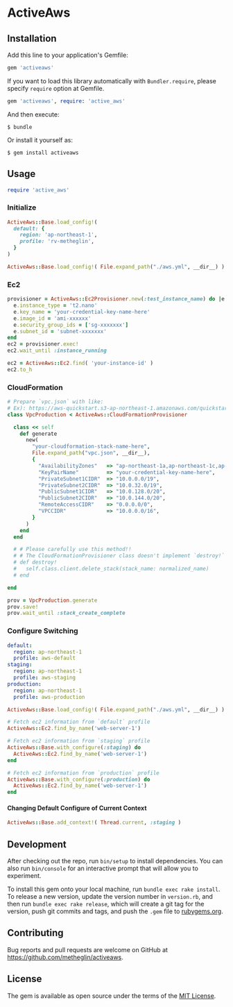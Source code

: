 # ActiveAws

## Installation

Add this line to your application's Gemfile:

```ruby
gem 'activeaws'
```

If you want to load this library automatically with `Bundler.require`, please specify `require` option at Gemfile.

```ruby
gem 'activeaws', require: 'active_aws'
```

And then execute:

    $ bundle

Or install it yourself as:

    $ gem install activeaws

## Usage

```ruby
require 'active_aws'
```

### Initialize

```rb
ActiveAws::Base.load_config!(
  default: {
    region: 'ap-northeast-1',
    profile: 'rv-metheglin',
  }
)
```

```rb
ActiveAws::Base.load_config!( File.expand_path("./aws.yml", __dir__) )
```

### Ec2

```rb
provisioner = ActiveAws::Ec2Provisioner.new(:test_instance_name) do |e|
  e.instance_type = 't2.nano'
  e.key_name = 'your-credential-key-name-here'
  e.image_id = 'ami-xxxxxx'
  e.security_group_ids = ['sg-xxxxxxx']
  e.subnet_id = 'subnet-xxxxxxx'
end
ec2 = provisioner.exec!
ec2.wait_until :instance_running
```

```rb
ec2 = ActiveAws::Ec2.find( 'your-instance-id' )
ec2.to_h
```

### CloudFormation

```rb
# Prepare `vpc.json` with like:
# Ex): https://aws-quickstart.s3-ap-northeast-1.amazonaws.com/quickstart-linux-bastion/submodules/quickstart-aws-vpc/templates/aws-vpc.template
class VpcProduction < ActiveAws::CloudFormationProvisioner

  class << self
    def generate
      new(
        "your-cloudformation-stack-name-here",
        File.expand_path("vpc.json", __dir__),
        {
          "AvailabilityZones"   => "ap-northeast-1a,ap-northeast-1c,ap-northeast-1d",
          "KeyPairName"         => "your-credential-key-name-here",
          "PrivateSubnet1CIDR"  => "10.0.0.0/19",
          "PrivateSubnet2CIDR"  => "10.0.32.0/19",
          "PublicSubnet1CIDR"   => "10.0.128.0/20",
          "PublicSubnet2CIDR"   => "10.0.144.0/20",
          "RemoteAccessCIDR"    => "0.0.0.0/0",
          "VPCCIDR"             => "10.0.0.0/16",
        }
      )
    end
  end

  # # Please carefully use this method!! 
  # # The CloudFormationProvisioner class doesn't implement `destroy!` on purpose.
  # def destroy!
  #   self.class.client.delete_stack(stack_name: normalized_name)
  # end

end
```

```rb
prov = VpcProduction.generate
prov.save!
prov.wait_until :stack_create_complete
```

### Configure Switching

```yml
default:
  region: ap-northeast-1
  profile: aws-default
staging:
  region: ap-northeast-1
  profile: aws-staging
production:
  region: ap-northeast-1
  profile: aws-production
```

```ruby
ActiveAws::Base.load_config!( File.expand_path("./aws.yml", __dir__) )

# Fetch ec2 information from `default` profile
ActiveAws::Ec2.find_by_name('web-server-1') 

# Fetch ec2 information from `staging` profile
ActiveAws::Base.with_configure(:staging) do
  ActiveAws::Ec2.find_by_name('web-server-1')
end

# Fetch ec2 information from `production` profile
ActiveAws::Base.with_configure(:production) do
  ActiveAws::Ec2.find_by_name('web-server-1')
end
```

#### Changing Default Configure of Current Context

```ruby
ActiveAws::Base.add_context!( Thread.current, :staging )
```

## Development

After checking out the repo, run `bin/setup` to install dependencies. You can also run `bin/console` for an interactive prompt that will allow you to experiment.

To install this gem onto your local machine, run `bundle exec rake install`. To release a new version, update the version number in `version.rb`, and then run `bundle exec rake release`, which will create a git tag for the version, push git commits and tags, and push the `.gem` file to [rubygems.org](https://rubygems.org).

## Contributing

Bug reports and pull requests are welcome on GitHub at https://github.com/metheglin/activeaws.

## License

The gem is available as open source under the terms of the [MIT License](http://opensource.org/licenses/MIT).
